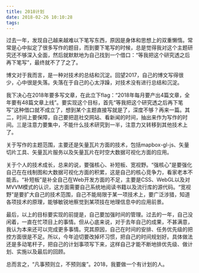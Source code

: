 ```yaml
---
title: 2018计划
date: 2018-02-26 10:10:28
tags:
---
```



过去一年，发现自己越来越难以下笔写东西，原因是身体和思想上的双重懒惰。常常是心中拟定了很多写作的题目，而到要下笔写的时候，总是觉得我对这个主题研究还不够深入全面，然后就默默地为自己找到一个借口：“等我把这个研究透之后再下笔写”，最终就不了了之了。

博文对于我而言，是一种对技术的总结和沉淀。回望2017，自己的博文写得很少，心中很是失落。失落在于自己的心太浮躁，对技术没有进行总结和沉淀。

我下决心在2018年要多写文章，在此立下flag：“2018年每月要产出4篇文章，全年要有48篇文章上线”。要实现这个目标，首先“等我把这个研究透之后再下笔写”这种借口就不成立了，想到某个主题直接写就是了，深度不够？再来一篇。其二，时间上要保障，自己要把逛社交网站、看新闻的时间，抽出来作为写作的时间。三是注意力要集中，不能什么技术研究到一半，注意力又转移到其他技术上了。

关于写作的主题范围，主要还是矢量瓦片方面的技术，包括mapbox-gl-js、矢量切片工具、矢量瓦片服务以及矢量瓦片在时空大数据可视化方面的应用。

关于个人的技术成长，总来的说，要强核心、补短板、宽视野。“强核心”是要强化自己在在线制图和大数据可视化方面的积累，这是自己的核心竞争力，看家老本不能丢。“补短板”是补全自己在Web开发方面的不足，主要是CSS、WebGL以及对MVVM模式的认识，这方面需要自己系统地阅读书籍以及流行库的源代码。“宽视野”是要扩大自己的技术范围，自己不能局限于某一项技术上，要广泛涉猎，知道各项技术的原理，能够敏锐地察觉到某项技在地理信息中的应用前景。

最后，以上的目标要实现的前提是，自己要加强时间的管理。过去的一年，自己没闲着，一直在忙项目上的事情。但从心底来说，对于去年自己的成果，不甚满意，我认为本来还可以完成更多事情。究其原因，自己在时间的安排、任务优先级的把控方面很是不足。所以，今年迫切要改掉坏习惯，把自己的时间规划好。具体做法还是多动笔杆子，把自己的计划事项写下来，这样自己才能不断地排优先级、做计划、实施以及最后的回顾。

总而言之，“凡事预则立，不预则废”。2018，我要做一个有计划的人。
